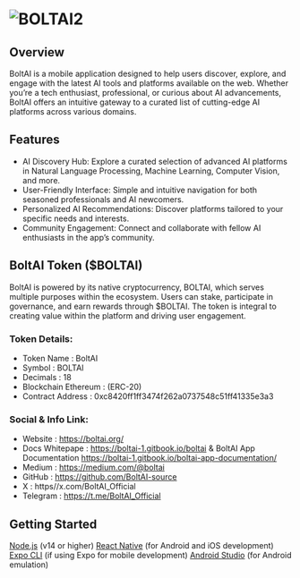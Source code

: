 # ![BOLTAI2](https://github.com/user-attachments/assets/a609f9bf-8bc2-4c7b-9343-95098d84f8a2)

## Overview

BoltAI is a mobile application designed to help users discover, explore, and engage with the latest AI tools and platforms available on the web. Whether you’re a tech enthusiast, professional, or curious about AI advancements, 
BoltAI offers an intuitive gateway to a curated list of cutting-edge AI platforms across various domains.

## Features

- AI Discovery Hub: Explore a curated selection of advanced AI platforms in Natural Language Processing, Machine Learning, Computer Vision, and more.
- User-Friendly Interface: Simple and intuitive navigation for both seasoned professionals and AI newcomers.
- Personalized AI Recommendations: Discover platforms tailored to your specific needs and interests.
- Community Engagement: Connect and collaborate with fellow AI enthusiasts in the app’s community.

## BoltAI Token ($BOLTAI)

BoltAI is powered by its native cryptocurrency, BOLTAI, which serves multiple purposes within the ecosystem. Users can stake, participate in governance, and earn rewards through $BOLTAI. 
The token is integral to creating value within the platform and driving user engagement.

### Token Details:
- Token Name : BoltAI
- Symbol : BOLTAI
- Decimals : 18
- Blockchain Ethereum : (ERC-20)
- Contract Address : 0xc8420ff1ff3474f262a0737548c51ff41335e3a3

### Social & Info Link:
- Website : https://boltai.org/
- Docs Whitepape : https://boltai-1.gitbook.io/boltai & BoltAI App Documentation https://boltai-1.gitbook.io/boltai-app-documentation/
- Medium : https://medium.com/@boltai
- GitHub : https://github.com/BoltAI-source
- X : https//x.com/BoltAI_Official
- Telegram : https://t.me/BoltAI_Official

## Getting Started

[Node.js](https://nodejs.org/) (v14 or higher)
[React Native](https://reactnative.dev/) (for Android and iOS development)
[Expo CLI](https://docs.expo.dev/get-started/installation/) (if using Expo for mobile development)
[Android Studio](https://developer.android.com/studio) (for Android emulation)
